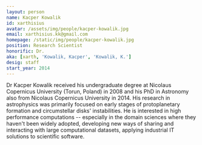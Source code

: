 ```yaml
---
layout: person
name: Kacper Kowalik
id: xarthisius
avatar: /assets/img/people/kacper-kowalik.jpg
email: xarthisius.kk@gmail.com
homepage: /static/img/people/kacper-kowalik.jpg
position: Research Scientist
honorific: Dr.
aka: [xarth, 'Kowalik, Kacper', 'Kowalik, K.']
desig: staff
start_year: 2014
---
```


Dr Kacper Kowalik received his undergraduate degree at Nicolaus
Copernicus University (Torun, Poland) in 2008 and his PhD in Astronomy
also from Nicolaus Copernicus University in 2014. His research in
astrophysics was primarily focused on early stages of protoplanetary
formation and circumstellar disks' instabilities. He is interested in
high performance computations -- especially in the domain sciences
where they haven't been widely adopted, developing new ways of sharing
and interacting with large computational datasets, applying industrial
IT solutions to scientific software.
